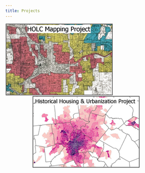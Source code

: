 ```yaml
---
title: Projects
---
```


<p style="text-align: center">
<a href="https://snmarkley1.github.io/Projects/HOLC/">
    <img src="/Projects/HOLC_tile.png" 
         title="HOLC Mapping Project" 
         style="border:2px solid #555;margin:1px;float:left;" />
</a>
<a href="https://snmarkley1.github.io/Projects/HistHU/">
    <img src="/Projects/HHUUD_tile.png" 
         title="Historical Housing Unit Project" 
         style="border:2px solid #555;margin:1px;clear:both" />
  
</a>
</p>




<p align="left" >
<a href="https://snmarkley1.github.io/Projects/suburbs/">
     <img src="/Projects/suburb_tile.png" 
         title="Suburban Displacement Project" 
         style="border:2px solid #555;margin:1px;/>
</a>
</p>
